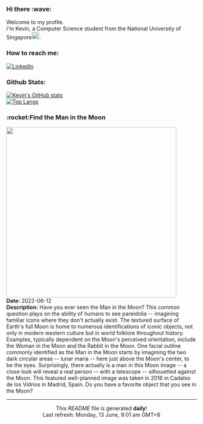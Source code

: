 <h3>Hi there :wave:</h3>

Welcome to my profile.   
I'm Kevin, a Computer Science student from the National University of Singapore<img src="https://img.icons8.com/color/96/000000/singapore-circular.png" width="20px"/>.</p>

<h3>How to reach me: </h3>
<a href="https://www.linkedin.com/in/kevin-foong/"><img alt="LinkedIn" src="https://img.shields.io/badge/linkedin-%230077B5.svg?&style=for-the-badge&logo=linkedin&logoColor=white" /></a> 

<h3>Github Stats: </h3> 

[![Kevin's GitHub stats](https://github-readme-stats.vercel.app/api?username=kevin9foong&theme=tokyonight)](https://github.com/anuraghazra/github-readme-stats) <br/>
[![Top Langs](https://github-readme-stats.vercel.app/api/top-langs/?username=kevin9foong&layout=compact&theme=tokyonight)](https://github.com/anuraghazra/github-readme-stats)

<h3>:rocket:Find the Man in the Moon</h3> 
<img width="450" src="https:&#x2F;&#x2F;apod.nasa.gov&#x2F;apod&#x2F;image&#x2F;1602&#x2F;ManInMoon_Caxete_2770.jpg" /><br/>
<b>Date:</b> 2022-06-12<br/>
<b>Description:</b> Have you ever seen the Man in the Moon? This common question plays on the ability of humans to see pareidolia -- imagining familiar icons where they don&#39;t actually exist. The textured surface of Earth&#39;s full Moon is home to numerous identifications of iconic objects, not only in modern western culture but in world folklore throughout history. Examples, typically dependent on the Moon&#39;s perceived orientation, include the Woman in the Moon and the Rabbit in the Moon. One facial outline commonly identified as the Man in the Moon starts by imagining the two dark circular areas -- lunar maria -- here just above the Moon&#39;s center, to be the eyes.  Surprisingly, there actually is a man in this Moon image -- a close look will reveal a real person -- with a telescope -- silhouetted against the Moon. This featured well-planned image was taken in 2016 in Cadalso de los Vidrios in Madrid, Spain. Do you have a favorite object that you see in the Moon?<br/>

------------
<p align="center">This <i>README</i> file is generated <b>daily</b>!</br>
Last refresh: Monday, 13 June, 9:01 am GMT+8<br />